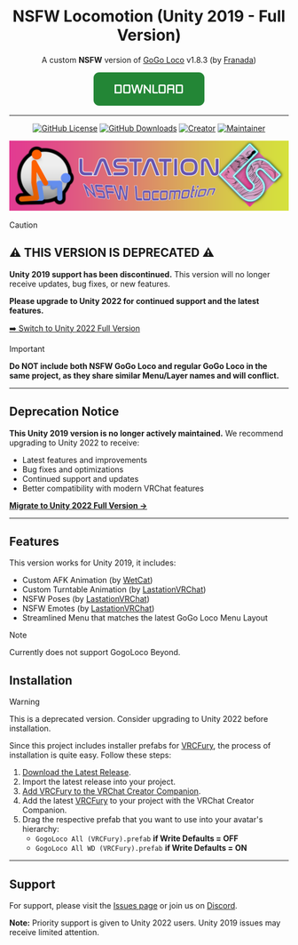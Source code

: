<div align="center">

# NSFW Locomotion (Unity 2019 - Full Version)

A custom **NSFW** version of [GoGo Loco](https://teeth-fetch-gdl.craft.me/CxY701Ne9Ng5Ev) v1.8.3 (by [Franada](https://twitter.com/franadaVRC))

[![Download Now](https://github.com/LastationVRChat/NSFW-Locomotion/blob/main/media/Download_Button.png)](https://github.com/LastationVRChat/NSFW-Locomotion/releases/download/v1.8.3-NSFW-1.1.1/NSFW.Locomotion-v1.8.3-NSFW-1.1.1-Full-u2019.unitypackage)

---------------------------------------

[![GitHub License](https://img.shields.io/github/license/LastationVRChat/NSFW-Locomotion?style=for-the-badge&labelColor=c92078&color=e33b92)](https://github.com/LastationVRChat/NSFW-Locomotion/blob/main/LICENSE)
[![GitHub Downloads](https://img.shields.io/github/downloads/LastationVRChat/NSFW-Locomotion/total?style=for-the-badge&labelColor=c92078&color=e33b92)](https://github.com/LastationVRChat/NSFW-Locomotion/releases/latest)
[![Creator](https://img.shields.io/badge/Created%20By-Drake-696969?style=for-the-badge&labelColor=c92078&color=e33b92)](https://vrchat.com/home/user/usr_415fe19c-5030-429a-a6af-2121e304010e)
[![Maintainer](https://img.shields.io/badge/Maintained%20By-KuryKat-696969?style=for-the-badge&labelColor=c92078&color=e33b92)](https://vrchat.com/home/user/usr_88edd638-41f7-4b86-81d2-425589e38828)

![NSFW Locomotion Banner](https://github.com/LastationVRChat/NSFW-Locomotion/blob/main/media/NSFWLocomotionBanner.png)

</div>

> [!CAUTION]
> ## ⚠️ THIS VERSION IS DEPRECATED ⚠️
> **Unity 2019 support has been discontinued.** This version will no longer receive updates, bug fixes, or new features.
> 
> **Please upgrade to Unity 2022 for continued support and the latest features.**
> 
> [➡️ Switch to Unity 2022 Full Version](https://github.com/LastationVRChat/NSFW-Locomotion/tree/2022/full)

> [!IMPORTANT]
> **Do NOT include both NSFW GoGo Loco and regular GoGo Loco in the same project, as they share similar Menu/Layer names and will conflict.**

---------------------------------------

## Deprecation Notice

**This Unity 2019 version is no longer actively maintained.** We recommend upgrading to Unity 2022 to receive:
- Latest features and improvements
- Bug fixes and optimizations
- Continued support and updates
- Better compatibility with modern VRChat features

**[Migrate to Unity 2022 Full Version →](https://github.com/LastationVRChat/NSFW-Locomotion/tree/2022/full)**

---------------------------------------

## Features

This version works for Unity 2019, it includes:

- Custom AFK Animation (by [WetCat](https://wetcat.gumroad.com/))
- Custom Turntable Animation (by [LastationVRChat](https://github.com/LastationVRChat/))
- NSFW Poses (by [LastationVRChat](https://github.com/LastationVRChat/))
- NSFW Emotes (by [LastationVRChat](https://github.com/LastationVRChat/))
- Streamlined Menu that matches the latest GoGo Loco Menu Layout

> [!NOTE]
> Currently does not support GogoLoco Beyond.

## Installation

> [!WARNING]
> This is a deprecated version. Consider upgrading to Unity 2022 before installation.

Since this project includes installer prefabs for [VRCFury](https://vrcfury.com/), the process of installation is quite easy. Follow these steps:

1. [Download the Latest Release](https://github.com/LastationVRChat/NSFW-Locomotion/releases/latest).
2. Import the latest release into your project.
3. [Add VRCFury to the VRChat Creator Companion](https://vrcfury.com/download).
4. Add the latest [VRCFury](https://vrcfury.com/) to your project with the VRChat Creator Companion.
5. Drag the respective prefab that you want to use into your avatar's hierarchy:
   - `GogoLoco All (VRCFury).prefab` **if Write Defaults = OFF**
   - `GogoLoco All WD (VRCFury).prefab` **if Write Defaults = ON**

---------------------------------------

## Support

For support, please visit the [Issues page](https://github.com/LastationVRChat/NSFW-Locomotion/issues) or join us on [Discord](https://discord.gg/lastation).

**Note:** Priority support is given to Unity 2022 users. Unity 2019 issues may receive limited attention.
